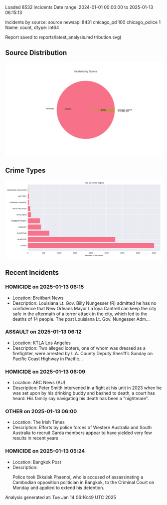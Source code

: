 
Loaded 8532 incidents
Date range: 2024-01-01 00:00:00 to 2025-01-13 06:15:13

Incidents by source:
source
newsapi           8431
chicago_pd         100
chicago_police       1
Name: count, dtype: int64

Report saved to reports/latest_analysis.md
tribution.svg)

## Source Distribution
![Source Distribution](images/source_distribution.svg)

## Crime Types
![Crime Types](images/crime_types.svg)

## Recent Incidents

### HOMICIDE on 2025-01-13 06:15
- Location: Breitbart News
- Description: Louisiana Lt. Gov. Billy Nungesser (R) admitted he has no confidence that New Orleans Mayor LaToya Cantrell can keep the city safe in the aftermath of a terror attack in the city, which led to the deaths of 14 people.
The post Louisiana Lt. Gov. Nungesser Adm…


### ASSAULT on 2025-01-13 06:12
- Location: KTLA Los Angeles
- Description: Two alleged looters, one of whom was dressed as a firefighter, were arrested by L.A. County Deputy Sheriff’s Sunday on Pacific Coast Highway in Pacific...


### HOMICIDE on 2025-01-13 06:09
- Location: ABC News (AU)
- Description: Peter Smith intervened in a fight at his unit in 2023 when he was set upon by his drinking buddy and bashed to death, a court has heard. His family say navigating his death has been a "nightmare".


### OTHER on 2025-01-13 06:00
- Location: The Irish Times
- Description: Efforts by police forces of Western Australia and South Australia to recruit Garda members appear to have yielded very few results in recent years


### HOMICIDE on 2025-01-13 05:24
- Location: Bangkok Post
- Description: <p>Police took Ekkalak Phaenoi, who is accused of assassinating a&nbsp; Cambodian opposition politician in Bangkok, to the Criminal Court on Monday and applied to extend his detention.</p>

Analysis generated at: Tue Jan 14 06:16:49 UTC 2025
